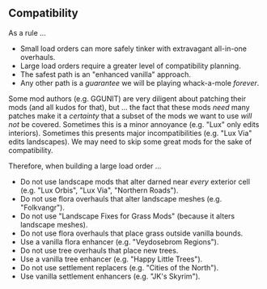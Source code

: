 
## Compatibility

As a rule ...

- Small load orders can more safely tinker with extravagant all-in-one overhauls.
- Large load orders require a greater level of compatibility planning.
- The safest path is an "enhanced vanilla" approach.
- Any other path is a _guarantee_ we will be playing whack-a-mole _forever_.

Some mod authors (e.g. GGUNIT) are very diligent about patching their mods (and all kudos for that), but ...
the fact that these mods _need_ many patches make it a _certainty_
that a subset of the mods we want to use _will not_ be covered.
Sometimes this is a minor annoyance (e.g. "Lux" only edits interiors).
Sometimes this presents major incompatibilities (e.g. "Lux Via" edits landscapes).
We may need to skip some great mods for the sake of compatibility.

Therefore, when building a large load order ...

- Do not use landscape mods that alter darned near _every_ exterior cell (e.g. "Lux Orbis", "Lux Via", "Northern Roads").
- Do not use flora overhauls that alter landscape meshes (e.g. "Folkvangr").
- Do not use "Landscape Fixes for Grass Mods" (because it alters landscape meshes).
- Do not use flora overhauls that place grass outside vanilla bounds.
- Use a vanilla flora enhancer (e.g. "Veydosebrom Regions").
- Do not use tree overhauls that place new trees.
- Use a vanilla tree enhancer (e.g. "Happy Little Trees").
- Do not use settlement replacers (e.g. "Cities of the North").
- Use vanilla settlement enhancers (e.g. "JK's Skyrim").
